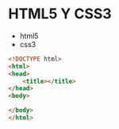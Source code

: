 # HTML5 Y CSS3
- html5
- css3
```html
<!DOCTYPE html>
<html>
<head>
	<title></title>
</head>
<body>

</body>
</html>
```


